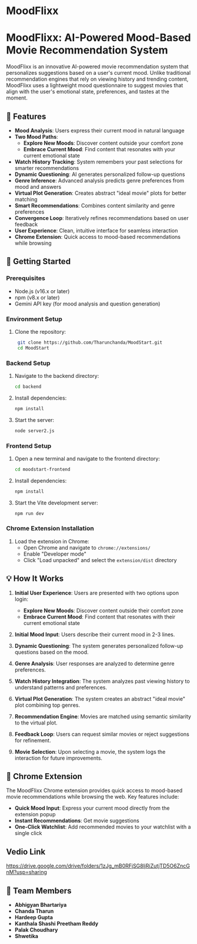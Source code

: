 # MoodFlixx
# MoodFlixx: AI-Powered Mood-Based Movie Recommendation System

MoodFlixx is an innovative AI-powered movie recommendation system that personalizes suggestions based on a user's current mood. Unlike traditional recommendation engines that rely on viewing history and trending content, MoodFlixx uses a lightweight mood questionnaire to suggest movies that align with the user's emotional state, preferences, and tastes at the moment.

## 🌟 Features

- **Mood Analysis**: Users express their current mood in natural language
- **Two Mood Paths**: 
  - **Explore New Moods**: Discover content outside your comfort zone
  - **Embrace Current Mood**: Find content that resonates with your current emotional state
- **Watch History Tracking**: System remembers your past selections for smarter recommendations
- **Dynamic Questioning**: AI generates personalized follow-up questions
- **Genre Inference**: Advanced analysis predicts genre preferences from mood and answers
- **Virtual Plot Generation**: Creates abstract "ideal movie" plots for better matching
- **Smart Recommendations**: Combines content similarity and genre preferences
- **Convergence Loop**: Iteratively refines recommendations based on user feedback
- **User Experience**: Clean, intuitive interface for seamless interaction
- **Chrome Extension**: Quick access to mood-based recommendations while browsing

## 🚀 Getting Started

### Prerequisites

- Node.js (v16.x or later)
- npm (v8.x or later)
- Gemini API key (for mood analysis and question generation)

### Environment Setup

1. Clone the repository:
   ```bash
    git clone https://github.com/Tharunchanda/MoodStart.git
    cd MoodStart

   ```

### Backend Setup

1. Navigate to the backend directory:
   ```bash
   cd backend
   ```

2. Install dependencies:
   ```bash
   npm install
   ```

3. Start the server:
   ```bash
   node server2.js
   ```
   

### Frontend Setup

1. Open a new terminal and navigate to the frontend directory:
   ```bash
   cd moodstart-frontend
   ```

2. Install dependencies:
   ```bash
   npm install
   ```

3. Start the Vite development server:
   ```bash
   npm run dev
   ```
   

### Chrome Extension Installation

1. Load the extension in Chrome:
   - Open Chrome and navigate to `chrome://extensions/`
   - Enable "Developer mode"
   - Click "Load unpacked" and select the `extension/dist` directory

## 💡 How It Works

1. **Initial User Experience**: Users are presented with two options upon login:
   - **Explore New Moods**: Discover content outside their comfort zone
   - **Embrace Current Mood**: Find content that resonates with their current emotional state

2. **Initial Mood Input**: Users describe their current mood in 2-3 lines.

3. **Dynamic Questioning**: The system generates personalized follow-up questions based on the mood.

4. **Genre Analysis**: User responses are analyzed to determine genre preferences.

5. **Watch History Integration**: The system analyzes past viewing history to understand patterns and preferences.

6. **Virtual Plot Generation**: The system creates an abstract "ideal movie" plot combining top genres.

7. **Recommendation Engine**: Movies are matched using semantic similarity to the virtual plot.

8. **Feedback Loop**: Users can request similar movies or reject suggestions for refinement.

9. **Movie Selection**: Upon selecting a movie, the system logs the interaction for future improvements.


## 🔌 Chrome Extension

The MoodFlixx Chrome extension provides quick access to mood-based movie recommendations while browsing the web. Key features include:

- **Quick Mood Input**: Express your current mood directly from the extension popup
- **Instant Recommendations**: Get movie suggestions 
- **One-Click Watchlist**: Add recommended movies to your watchlist with a single click


## Vedio Link
https://drive.google.com/drive/folders/1zJg_mB0RFjSG8ljRiZutjTD5O6ZncGnM?usp=sharing

## 👥 Team Members


- **Abhigyan Bhartariya** 
- **Chanda Tharun**
- **Hardeep Gupta** 
- **Kanthala Shashi Preetham Reddy**
- **Palak Choudhary** 
- **Shwetika** 

